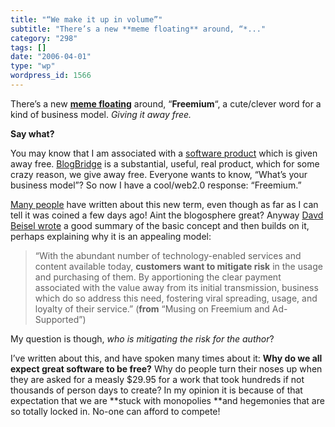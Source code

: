 ```yaml
---
title: "“We make it up in volume”"
subtitle: "There’s a new **meme floating** around, “*..."
category: "298"
tags: []
date: "2006-04-01"
type: "wp"
wordpress_id: 1566
---
```

There’s a new **[meme floating](http://avc.blogs.com/a_vc/2006/03/my_favorite_bus.html)** around, “**Freemium**“, a cute/clever word for a kind of business model. *Giving it away free.* 

**Say what?**

You may know that I am associated with a [software product](http://www.blogbridge.com/) which is given away free. [BlogBridge](http://www.blogbridge.com/) is a substantial, useful, real product, which for some crazy reason, we give away free. Everyone wants to know, “What’s your business model”? So now I have a cool/web2.0 response: “Freemium.”

[Many people](http://avc.blogs.com/a_vc/2006/03/my_favorite_bus.html) have written about this new term, even though as far as I can tell it was coined a few days ago! Aint the blogosphere great? Anyway [Davd Beisel wrote](http://www.genuinevc.com/archives/2006/03/musing_on_freem.htm) a good summary of the basic concept and then builds on it, perhaps explaining why it is an appealing model:

> “With the abundant number of technology-enabled services and content available today, **customers want to mitigate risk** in the usage and purchasing of them. By apportioning the clear payment associated with the value away from its initial transmission, business which do so address this need, fostering viral spreading, usage, and loyalty of their service.” (**from** “Musing on Freemium and Ad-Supported”)

My question is though, *who is mitigating the risk for the author*? 

I’ve written about this, and have spoken many times about it: **Why do we all expect great software to be free?** Why do people turn their noses up when they are asked for a measly $29.95 for a work that took hundreds if not thousands of person days to create? In my opinion it is because of that expectation that we are **stuck with monopolies **and hegemonies that are so totally locked in. No-one can afford to compete!